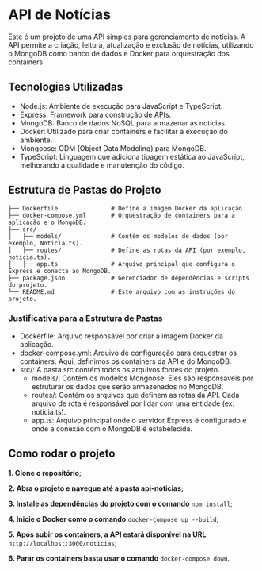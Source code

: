 # API de Notícias
Este é um projeto de uma API simples para gerenciamento de notícias. A API permite a criação, leitura, atualização e exclusão de notícias, utilizando o MongoDB como banco de dados e Docker para orquestração dos containers.

## Tecnologias Utilizadas
- Node.js: Ambiente de execução para JavaScript e TypeScript.
- Express: Framework para construção de APIs.
- MongoDB: Banco de dados NoSQL para armazenar as notícias.
- Docker: Utilizado para criar containers e facilitar a execução do ambiente.
- Mongoose: ODM (Object Data Modeling) para MongoDB.
- TypeScript: Linguagem que adiciona tipagem estática ao JavaScript, melhorando a qualidade e manutenção do código.

## Estrutura de Pastas do Projeto

```.
├── Dockerfile               # Define a imagem Docker da aplicação.
├── docker-compose.yml       # Orquestração de containers para a aplicação e o MongoDB.
├── src/
│   ├── models/              # Contém os modelos de dados (por exemplo, Noticia.ts).
│   ├── routes/              # Define as rotas da API (por exemplo, noticia.ts).
│   ├── app.ts               # Arquivo principal que configura o Express e conecta ao MongoDB.
├── package.json             # Gerenciador de dependências e scripts do projeto.
└── README.md                # Este arquivo com as instruções do projeto.
```
### Justificativa para a Estrutura de Pastas

- Dockerfile: Arquivo responsável por criar a imagem Docker da aplicação.
- docker-compose.yml: Arquivo de configuração para orquestrar os containers. Aqui, definimos os containers da API e do MongoDB.
- src/: A pasta src contém todos os arquivos fontes do projeto.
    - models/: Contém os modelos Mongoose. Eles são responsáveis por estruturar os dados que serão armazenados no MongoDB.
    - routes/: Contém os arquivos que definem as rotas da API. Cada arquivo de rota é responsável por lidar com uma entidade (ex: noticia.ts).
    - app.ts: Arquivo principal onde o servidor Express é configurado e onde a conexão com o MongoDB é estabelecida.

## Como rodar o projeto

**1. Clone o repositório;**

**2. Abra o projeto e navegue até a pasta api-noticias;**

**3. Instale as dependências do projeto com o comando**
```npm install```;

**4. Inicie o Docker como o comando** ```docker-compose up --build```;

**5. Após subir os containers, a API estará disponível na URL** ```http://localhost:3000/noticias```;

**6. Parar os containers basta usar o comando** ```docker-compose down```. 
